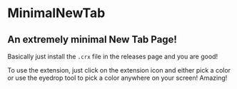 # MinimalNewTab

## An extremely minimal New Tab Page!

Basically just install the `.crx` file in the releases page and you are good!

To use the extension, just click on the extension icon and either pick a color or use the eyedrop tool to pick a color anywhere on your screen! Amazing!